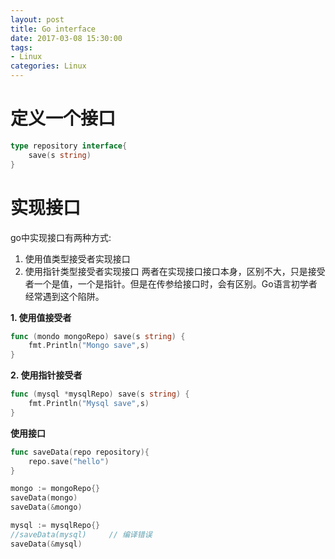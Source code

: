 ```yaml
---
layout: post
title: Go interface
date: 2017-03-08 15:30:00
tags:
- Linux
categories: Linux
---
```


# 定义一个接口
```go
type repository interface{
    save(s string)
}
```
# 实现接口
go中实现接口有两种方式:
1. 使用值类型接受者实现接口
2. 使用指针类型接受者实现接口
两者在实现接口接口本身，区别不大，只是接受者一个是值，一个是指针。但是在传参给接口时，会有区别。Go语言初学者经常遇到这个陷阱。

**1. 使用值接受者**
```go
func (mondo mongoRepo) save(s string) {
	fmt.Println("Mongo save",s)
}
```

**2. 使用指针接受者**
```go
func (mysql *mysqlRepo) save(s string) {
	fmt.Println("Mysql save",s)
}
```

**使用接口**
```go
func saveData(repo repository){
	repo.save("hello")
}
```
```go
mongo := mongoRepo{}
saveData(mongo)
saveData(&mongo)

mysql := mysqlRepo{}
//saveData(mysql)     // 编译错误
saveData(&mysql)
```
